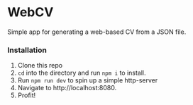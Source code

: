 # WebCV

Simple app for generating a web-based CV from a JSON file.

### Installation

1. Clone this repo
1. `cd` into the directory and run `npm i` to install.
1. Run `npm run dev` to spin up a simple http-server
1. Navigate to http://localhost:8080.
1. Profit!
